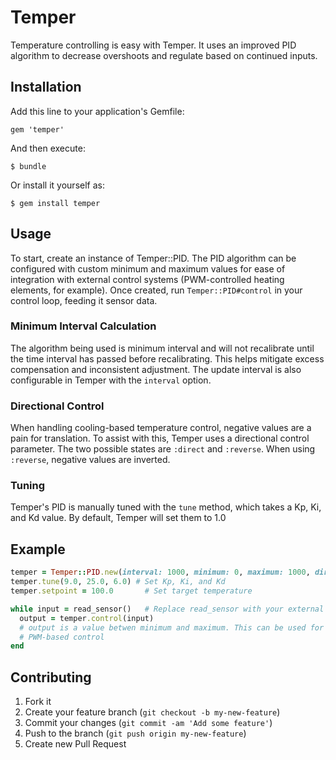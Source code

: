 # Temper

Temperature controlling is easy with Temper.  It uses an improved PID algorithm to
decrease overshoots and regulate based on continued inputs.

## Installation

Add this line to your application's Gemfile:

    gem 'temper'

And then execute:

    $ bundle

Or install it yourself as:

    $ gem install temper

## Usage

To start, create an instance of Temper::PID.  The PID algorithm can be configured with
custom minimum and maximum values for ease of integration with external control systems
(PWM-controlled heating elements, for example).  Once created, run `Temper::PID#control`
in your control loop, feeding it sensor data.

### Minimum Interval Calculation

The algorithm being used is minimum interval and will not recalibrate until the time interval
has passed before recalibrating.  This helps mitigate excess compensation and inconsistent
adjustment. The update interval is also configurable in Temper with the `interval` option.

### Directional Control

When handling cooling-based temperature control, negative values are a pain for
translation.  To assist with this, Temper uses a directional control parameter.  The two
possible states are `:direct` and `:reverse`.  When using `:reverse`, negative values
are inverted.

### Tuning

Temper's PID is manually tuned with the `tune` method, which takes a Kp, Ki, and Kd value. By
default, Temper will set them to 1.0

## Example

``` ruby
temper = Temper::PID.new(interval: 1000, minimum: 0, maximum: 1000, direction: :direct)
temper.tune(9.0, 25.0, 6.0) # Set Kp, Ki, and Kd
temper.setpoint = 100.0       # Set target temperature

while input = read_sensor()   # Replace read_sensor with your external system
  output = temper.control(input)
  # output is a value betwen minimum and maximum. This can be used for thresholds or
  # PWM-based control
end
```

## Contributing

1. Fork it
2. Create your feature branch (`git checkout -b my-new-feature`)
3. Commit your changes (`git commit -am 'Add some feature'`)
4. Push to the branch (`git push origin my-new-feature`)
5. Create new Pull Request
